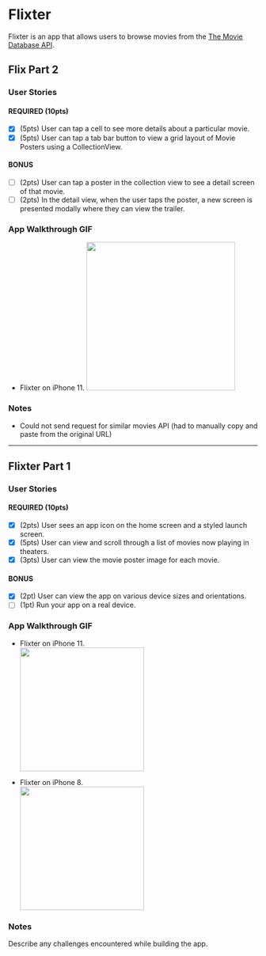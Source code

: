 # Flixter

Flixter is an app that allows users to browse movies from the [The Movie Database API](http://docs.themoviedb.apiary.io/#).

## Flix Part 2

### User Stories

#### REQUIRED (10pts)
- [x] (5pts) User can tap a cell to see more details about a particular movie.
- [x] (5pts) User can tap a tab bar button to view a grid layout of Movie Posters using a CollectionView.

#### BONUS
- [ ] (2pts) User can tap a poster in the collection view to see a detail screen of that movie.
- [ ] (2pts) In the detail view, when the user taps the poster, a new screen is presented modally where they can view the trailer.

### App Walkthrough GIF

- Flixter on iPhone 11. 
<img src="https://media.giphy.com/media/EvFfK6LYWuPgmgeGeE/giphy.gif" width=300><br>

### Notes
- Could not send request for similar movies API (had to manually copy and paste from the original URL)

---

## Flixter Part 1

### User Stories

#### REQUIRED (10pts)
- [x] (2pts) User sees an app icon on the home screen and a styled launch screen.
- [x] (5pts) User can view and scroll through a list of movies now playing in theaters.
- [x] (3pts) User can view the movie poster image for each movie.

#### BONUS
- [x] (2pt) User can view the app on various device sizes and orientations.
- [ ] (1pt) Run your app on a real device.

### App Walkthrough GIF

- Flixter on iPhone 11.  
<img src="https://media.giphy.com/media/r5pJqHVxtFre7VFEEy/giphy.gif" width=250><br>

- Flixter on iPhone 8.  
<img src="https://media.giphy.com/media/e0XnHW4b1Jn89KB4Am/giphy.gif" width=250><br>

### Notes
Describe any challenges encountered while building the app.
